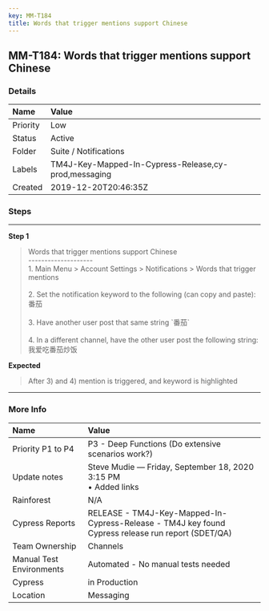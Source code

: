 ```yaml
---
key: MM-T184
title: Words that trigger mentions support Chinese
---
```


## MM-T184: Words that trigger mentions support Chinese

### Details

| Name     | Value                                                |
| :------- | :--------------------------------------------------- |
| Priority | Low                                                  |
| Status   | Active                                               |
| Folder   | Suite / Notifications                                |
| Labels   | TM4J-Key-Mapped-In-Cypress-Release,cy-prod,messaging |
| Created  | 2019-12-20T20:46:35Z                                 |

### Steps

<hr/>

**Step 1**

> <article>Words that trigger mentions support Chinese<br>--------------------<br>1. Main Menu &gt; Account Settings &gt; Notifications &gt; Words that trigger mentions <br><br>2. Set the notification keyword to the following (can copy and paste): <br>番茄 <br><br>3. Have another user post that same string `番茄` <br><br>4. In a different channel, have the other user post the following string: <br>我爱吃番茄炒饭</article>

**Expected**

> <article>After 3) and 4) mention is triggered, and keyword is highlighted</article>

<hr/>

### More Info

| Name                     | Value                                                                                              |
| :----------------------- | :------------------------------------------------------------------------------------------------- |
| Priority P1 to P4        | P3 - Deep Functions (Do extensive scenarios work?)                                                 |
| Update notes             | Steve Mudie — Friday, September 18, 2020 3:15 PM<br>• Added links                                  |
| Rainforest               | N/A                                                                                                |
| Cypress Reports          | RELEASE - TM4J-Key-Mapped-In-Cypress-Release - TM4J key found Cypress release run report (SDET/QA) |
| Team Ownership           | Channels                                                                                           |
| Manual Test Environments | Automated - No manual tests needed                                                                 |
| Cypress                  | in Production                                                                                      |
| Location                 | Messaging                                                                                          |
